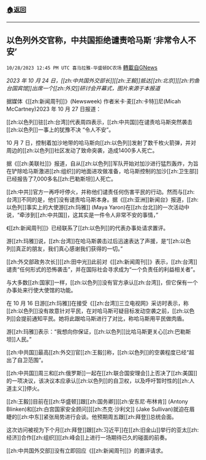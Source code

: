 ###  [:house:返回](README.md)
---


## 以色列外交官称，中共国拒绝谴责哈马斯 ‘非常令人不安’
`10/28/2023 12:45 PM UTC 喜马拉雅-华盛顿DC农场` [轉載自GNews](https://gnews.org/articles/1892245)

*2023 年 10 月 24 日，[[zh:中共国外交部长]][[zh:王毅]]抵达[[zh:北京]][[zh:钓鱼台国宾馆]]出席一个[[zh:外交]]研讨会开幕式，图片来源于本报道*


据媒体《[[zh:新闻周刊]]》(Newsweek) 作者米卡·麦[[zh:卡特]]尼(Micah McCartney)2023 年 10 月 27 日报道：

[[zh:以色列]]驻[[zh:台湾]]代表周四表示，[[zh:中共国]]在谴责哈马斯突然袭击[[zh:以色列]]一事上的犹豫不决 “令人不安”。

10 月 7 日，控制着加沙地带的哈马斯向[[zh:以色列]]发射了数千枚火箭弹，并对周边的[[zh:以色列]]社区发动了致命突袭，造成1400多人死亡。

据《[[zh:美联社]]》报道，自从[[zh:以色列]]军队开始对加沙进行猛烈轰炸，为旨在铲除哈马斯激进[[zh:组织]]的地面进攻做准备，哈马斯控制的加沙[[zh:卫生部]]已经报告了7,000多名[[zh:巴勒斯坦]]人死亡。

[[zh:中共]]官方一再呼吁停火，并称他们谴责任何伤害平民的行动。然而与[[zh:台湾]]不同的是，他们没有谴责哈马斯本身。据《[[zh:亚洲]]新闻台》报道，[[zh:以色列]]事实上的大使游[[zh:玛雅]] (Maya Yaron)在[[zh:台北]]的一次活动中说，“牵涉到[[zh:中共国]]，这其实是一件令人非常不安的事情，”

《[[zh:新闻周刊]]》已经联系了[[zh:以色列]]的代表办事处请求置评。

游[[zh:玛雅]]说，[[zh:台湾]]在哈马斯袭击过后迅速表达了声援，是“[[zh:以色列]]真正的朋友，我们真心感谢我们获得的一切。”

[[zh:外交部政务次长]][[zh:田中光]]此前对《[[zh:新闻周刊]]》表示，[[zh:台湾]]谴责“任何形式的恐怖袭击”，并在国际社会寻求成为“一个负责任的利益相关者”。

与大多数[[zh:国家]]一样，[[zh:以色列]]没有官方承认[[zh:台湾]]，但它保有一个办事处来行使大使馆的功能。

在 10 月 16 日游[[zh:玛雅]]在接受《[[zh:台湾]]三立电视网》采访时表示，称[[zh:以色列]]没有故意针对平民，在对哈马斯可疑目标发动空袭之前，[[zh:以色列]]会提前通知平民。她将此跟哈马斯进行了对比，称哈马斯用平民做肉盾。

游[[zh:玛雅]]表示：“我想向你保证，[[zh:以色列]]比哈马斯更关心[[zh:巴勒斯坦]]人民。”

[[zh:中共国]]最高[[zh:外交]]官[[zh:王毅]]称，[[zh:以色列]]的空袭程度已经“超出了自卫范围”。

[[zh:中共国]]周三和[[zh:俄罗斯]]一起在[[zh:联合国安理会]]上否决了[[zh:美国]]的一项决议，该决议本应承认[[zh:以色列]]的自卫权，以及呼吁暂时性的[[zh:人道主义]]停火。

[[zh:王毅]]目前在[[zh:华盛顿]]跟[[zh:国务卿]][[zh:安东尼·布林肯]] (Antony Blinken)和[[zh:白宫国家安全顾问]][[zh:杰克·沙利文]] (Jake Sullivan)就迫在眉睫的[[zh:中东]]紧张局势进行会谈。他预期周五跟[[zh:拜登]]总统会面。

这次访问被视为下个月[[zh:拜登]]跟[[zh:习近平]]在[[zh:旧金山]]举行的亚太[[zh:经济]]合作[[zh:组织]][[zh:峰会]]上进行一场期待已久的碰面的前奏。

[[zh:中共国外交部]]没有立即回应《[[zh:新闻周刊]]》的置评请求。

